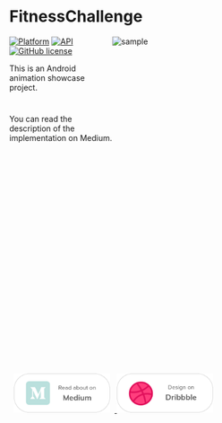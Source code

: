 # FitnessChallenge

<img src="/art/preview.gif" alt="sample" title="sample" width="320" height="600" align="right"/>

[![Platform](https://img.shields.io/badge/platform-android-green.svg)](http://developer.android.com/index.html)
[![API](https://img.shields.io/badge/API-19%2B-brightgreen.svg?style=flat)](https://android-arsenal.com/api?level=21)
[![GitHub license](https://img.shields.io/github/license/mashape/apistatus.svg)](/LICENSE)

This is an Android animation showcase project.

#

You can read the description of the implementation on Medium.

<a href="https://medium.com/@bitvale">
  <img alt="Read on Medium" src="/art/medium.png" width="172" height="70" hspace="8" />
</a>

<a href="https://dribbble.com/shots/5875662-Android-Ui-Kit-28-Day-Workout-at-Home-Fitness-Challenge">
  <img alt="Design on Dribbble" src="/art/dribbble.png" width="172" height="70"/>
</a>

#